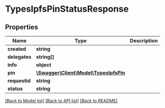 # TypesIpfsPinStatusResponse

## Properties
Name | Type | Description | Notes
------------ | ------------- | ------------- | -------------
**created** | **string** |  | [optional] 
**delegates** | **string[]** |  | [optional] 
**info** | **object** |  | [optional] 
**pin** | [**\Swagger\Client\Model\TypesIpfsPin**](TypesIpfsPin.md) |  | [optional] 
**requestid** | **string** |  | [optional] 
**status** | **string** |  | [optional] 

[[Back to Model list]](../../README.md#documentation-for-models) [[Back to API list]](../../README.md#documentation-for-api-endpoints) [[Back to README]](../../README.md)

